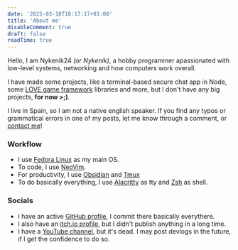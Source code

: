 ```yaml
---
date: '2025-03-18T18:17:17+01:00'
title: 'About me'
disableComment: true
draft: false
readTime: true
---
```


Hello, I am Nykenik24 *(or Nykenik)*, a hobby programmer apassionated with low-level systems, networking and how computers work overall.

I have made some projects, like a terminal-based secure chat app in Node, some [LOVE game framework](https://love2d.org) libraries and more, but I don't have any big projects, **for now >;)**.

I live in Spain, so I am not a native english speaker. If you find any typos or grammatical errors in one of my posts, let me know through a comment, or [contact me](mailto:Nykenik24@proton.me)!

### Workflow
- I use [Fedora Linux](https://fedoraproject.org/) as my main OS.
- To code, I use [NeoVim](https://neovim.io/).
- For productivity, I use [Obsidian](https://obsidian.md/) and [Tmux](https://github.com/tmux/tmux)
- To do basically everything, I use [Alacritty](https://alacritty.org/) as tty and [Zsh](https://www.zsh.org/index.html) as shell.

### Socials
- I have an active [GitHub profile](https://github.com/Nykenik24), I commit there basically everythere.
- I also have an [itch.io profile](https://nykenik24.itch.io), but I didn't publish anything in a long time.
- I have a [YouTube channel](https://youtube.com/@nykenik24), but it's dead. I may post devlogs in the future, if I get the confidence to do so.
